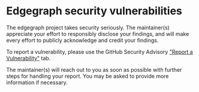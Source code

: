 # Edgegraph security vulnerabilities

The edgegraph project takes security seriously.  The maintainer(s) appreciate
your effort to responsibly disclose your findings, and will make every effort
to publicly acknowledge and credit your findings.

To report a vulnerability, please use the GitHub Security Advisory ["Report a
Vulnerability"](https://github.com/mishaturnbull/edgegraph/security/advisories/new)
tab.

The maintainer(s) will reach out to you as soon as possible with further steps
for handling your report.  You may be asked to provide more information if
necessary.

